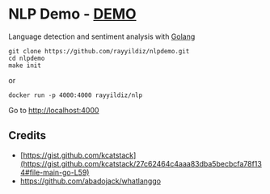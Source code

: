 # NLP Demo - [DEMO](https://nlpdemo.rayyildiz.dev/)

Language detection and sentiment analysis with [Golang](https://golang.org/)

```shell script
git clone https://github.com/rayyildiz/nlpdemo.git
cd nlpdemo
make init
```

or 

```shell script
docker run -p 4000:4000 rayyildiz/nlp
```

Go to <http://localhost:4000>



## Credits 

- [https://gist.github.com/kcatstack](https://gist.github.com/kcatstack/27c62464c4aaa83dba5becbcfa78f134#file-main-go-L59)
- <https://github.com/abadojack/whatlanggo>
